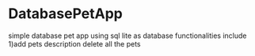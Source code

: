 # DatabasePetApp
simple database pet app using sql lite as database 
functionalities include 1)add pets description
delete all the pets 
